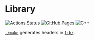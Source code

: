 # Library
[![Actions Status](https://github.com/jellc/Library/workflows/verify/badge.svg)](https://github.com/jellc/Library/actions)
[![GitHub Pages](https://img.shields.io/static/v1?label=GitHub+Pages&message=+&color=brightgreen&logo=github)](https://jellc.github.io/Library/)
![C++](https://img.shields.io/badge/C++-17-green)

[`./make`](https://github.com/jellc/Library/blob/master/make.sh) generates headers in [`lib/`](https://github.com/jellc/Library/tree/master/lib).
